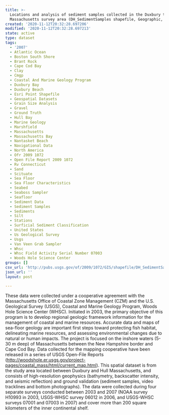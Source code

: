 ```yaml
---
title: >-
  Locations and analysis of sediment samples collected in the Duxbury to Hull
  Massachusetts survey area (DH_SedimentSamples shapefile, Geographic, WGS84)
created: '2020-11-12T20:32:28.697206'
modified: '2020-11-12T20:32:28.697213'
state: active
type: dataset
tags:
  - '2007'
  - Atlantic Ocean
  - Boston South Shore
  - Brant Rock
  - Cape Cod Bay
  - Clay
  - Cmgp
  - Coastal And Marine Geology Program
  - Duxbury Bay
  - Duxbury Beach
  - Esri Point Shapefile
  - Geospatial Datasets
  - Grain Size Analysis
  - Gravel
  - Ground Truth
  - Hull Bay
  - Marine Geology
  - Marshfield
  - Massachusetts
  - Massachusetts Bay
  - Nantasket Beach
  - Navigational Data
  - North America
  - Ofr 2009 1072
  - Open File Report 2009 1072
  - Rv Connecticut
  - Sand
  - Scituate
  - Sea Floor
  - Sea Floor Characteristics
  - Seabed
  - Seaboss Sampler
  - Seafloor
  - Sediment Data
  - Sediment Samples
  - Sediments
  - Silt
  - Stations
  - Surficial Sediment Classification
  - United States
  - Us Geological Survey
  - Usgs
  - Van Veen Grab Sampler
  - Whsc
  - Whsc Field Activity Serial Number 07003
  - Woods Hole Science Center
groups: []
csv_url: 'http://pubs.usgs.gov/of/2009/1072/GIS/shapefile/DH_SedimentSamples.csv'
json_url: ''
layout: post

---
```

These data were collected under a cooperative agreement with the Massachusetts Office of Coastal Zone Management (CZM) and the U.S. Geological Survey (USGS), Coastal and Marine Geology Program, Woods Hole Science Center (WHSC). Initiated in 2003, the primary objective of this program is to develop regional geologic framework information for the management of coastal and marine resources. Accurate data and maps of sea-floor geology are important first steps toward protecting fish habitat, delineating marine resources, and assessing environmental changes due to natural or human impacts. The project is focused on the inshore waters (5-30 m deep) of Massachusetts between the New Hampshire border and Cape Cod Bay. Data collected for the mapping cooperative have been released in a series of USGS Open-File Reports (http://woodshole.er.usgs.gov/project-pages/coastal_mass/html/current_map.html). This spatial dataset is from the study area located between Duxbury and Hull Massachusetts, and consists of high-resolution geophysics (bathymetry, backscatter intensity, and seismic reflection) and ground validation (sediment samples, video tracklines and bottom photographs). The data were collected during four separate surveys conducted between 2003 and 2007 (NOAA survey H10993 in 2003, USGS-WHSC survey 06012 in 2006, and USGS-WHSC surveys 07001 and 07003 in 2007) and cover more than 200 square kilometers of the inner continental shelf.
